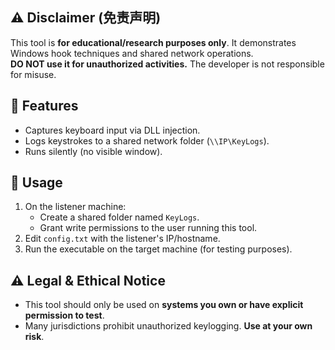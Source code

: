 ## ⚠️ **Disclaimer (免责声明)**  
This tool is **for educational/research purposes only**. It demonstrates Windows hook techniques and shared network operations.  
**DO NOT use it for unauthorized activities.** The developer is not responsible for misuse.  

## 🔧 **Features**  
- Captures keyboard input via DLL injection.  
- Logs keystrokes to a shared network folder (`\\IP\KeyLogs`).  
- Runs silently (no visible window).  

## 📝 **Usage**  
1. On the listener machine:  
   - Create a shared folder named `KeyLogs`.  
   - Grant write permissions to the user running this tool.  
2. Edit `config.txt` with the listener's IP/hostname.  
3. Run the executable on the target machine (for testing purposes).  

## ⚠️ **Legal & Ethical Notice**  
- This tool should only be used on **systems you own or have explicit permission to test**.  
- Many jurisdictions prohibit unauthorized keylogging. **Use at your own risk**.  